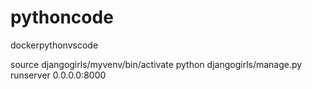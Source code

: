 # pythoncode
dockerpythonvscode

source djangogirls/myvenv/bin/activate
python djangogirls/manage.py runserver 0.0.0.0:8000